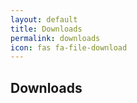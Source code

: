 ```yaml
---
layout: default
title: Downloads
permalink: downloads
icon: fas fa-file-download
---
```

## Downloads
